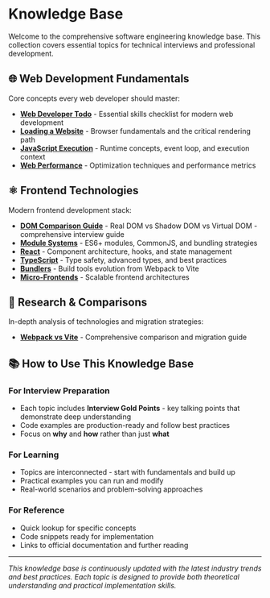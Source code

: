 # Knowledge Base

Welcome to the comprehensive software engineering knowledge base. This collection covers essential topics for technical interviews and professional development.

## 🌐 Web Development Fundamentals

Core concepts every web developer should master:

- **[Web Developer Todo](0.%20web-developer-todo.md)** - Essential skills checklist for modern web development
- **[Loading a Website](1.%20loading-a-website.md)** - Browser fundamentals and the critical rendering path
- **[JavaScript Execution](2.%20javascript-execution.md)** - Runtime concepts, event loop, and execution context
- **[Web Performance](3.%20web-performance.md)** - Optimization techniques and performance metrics

## ⚛️ Frontend Technologies

Modern frontend development stack:

- **[DOM Comparison Guide](DOM-comparison.md)** - Real DOM vs Shadow DOM vs Virtual DOM - comprehensive interview guide
- **[Module Systems](4.%20module-systems.md)** - ES6+ modules, CommonJS, and bundling strategies
- **[React](5.%20react.md)** - Component architecture, hooks, and state management
- **[TypeScript](6.%20typescript.md)** - Type safety, advanced types, and best practices
- **[Bundlers](7.%20bundler.md)** - Build tools evolution from Webpack to Vite
- **[Micro-Frontends](8.%20microfrontend.md)** - Scalable frontend architectures

## 🔬 Research & Comparisons

In-depth analysis of technologies and migration strategies:

- **[Webpack vs Vite](webpack-vs-vite.md)** - Comprehensive comparison and migration guide

## 📚 How to Use This Knowledge Base

### For Interview Preparation
- Each topic includes **Interview Gold Points** - key talking points that demonstrate deep understanding
- Code examples are production-ready and follow best practices
- Focus on **why** and **how** rather than just **what**

### For Learning
- Topics are interconnected - start with fundamentals and build up
- Practical examples you can run and modify
- Real-world scenarios and problem-solving approaches

### For Reference
- Quick lookup for specific concepts
- Code snippets ready for implementation
- Links to official documentation and further reading

---

*This knowledge base is continuously updated with the latest industry trends and best practices. Each topic is designed to provide both theoretical understanding and practical implementation skills.*